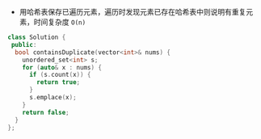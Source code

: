 * 用哈希表保存已遍历元素，遍历时发现元素已存在哈希表中则说明有重复元素，时间复杂度 `O(n)`

```cpp
class Solution {
 public:
  bool containsDuplicate(vector<int>& nums) {
    unordered_set<int> s;
    for (auto& x : nums) {
      if (s.count(x)) {
        return true;
      }
      s.emplace(x);
    }
    return false;
  }
};
```
